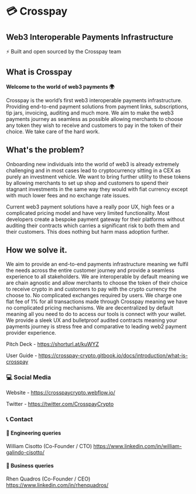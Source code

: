 # :credit_card: Crosspay
## Web3 Interoperable Payments Infrastructure

:zap: Built and open sourced by the Crosspay team 

## What is Crosspay
**Welcome to the world of web3 payments 🌍**

Crosspay is the world’s first web3 interoperable payments infrastructure. Providing end-to-end payment solutions from payment links, subscriptions, tip jars, invoicing, auditing and much more.
We aim to make the web3 payments journey as seamless as possible allowing merchants to choose any token they wish to receive and customers to pay in the token of their choice. We take care of the hard work.

## What's the problem?
Onboarding new individuals into the world of web3 is already extremely challenging and in most cases lead to cryptocurrency sitting in a CEX as purely an investment vehicle. We want to bring further utility to these tokens by allowing merchants to set up shop and customers to spend their stagnant investments in the same way they would with fiat currency except with much lower fees and no exchange rate issues.

Current web3 payment solutions have a really poor UX, high fees or a complicated pricing model and have very limited functionality. Most developers create a bespoke payment gateway for their platforms without auditing their contracts which carries a significant risk to both them and their customers. This does nothing but harm mass adoption further.

## How we solve it.
We aim to provide an end-to-end payments infrastructure meaning we fulfil the needs across the entire customer journey and provide a seamless experience to all stakeholders.
We are interoperable by default meaning we are chain agnostic and allow merchants to choose the token of their choice to receive crypto in and customers to pay with the crypto currency the choose to. No complicated exchanges required by users.
We charge one flat fee of 1% for all transactions made through Crosspay meaning we have no complicated pricing mechanisms.
We are decentralized by default meaning all you need to do to access our tools is connect with your wallet.
We provide a sleek UX and bulletproof audited contracts meaning your payments journey is stress free and comparative to leading web2 payment provider experience.

Pitch Deck - https://shorturl.at/kuWYZ

User Guide - https://crosspay-crypto.gitbook.io/docs/introduction/what-is-crosspay

### :computer: Social Media

Website - https://crosspaycrypto.webflow.io/

Twitter - https://twitter.com/CrosspayCrypto

### :telephone_receiver: Contact

#### :construction: Engineering queries
William Cisotto (Co-Founder / CTO) https://www.linkedin.com/in/william-galindo-cisotto/
#### :office: Business queries
Rhen Quadros (Co-Founder / CEO) https://www.linkedin.com/in/rhenquadros/

